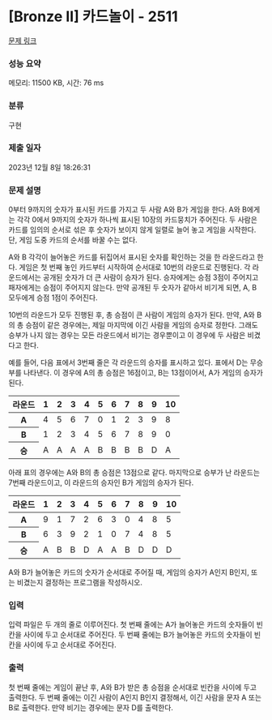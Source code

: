 # [Bronze II] 카드놀이 - 2511 

[문제 링크](https://www.acmicpc.net/problem/2511) 

### 성능 요약

메모리: 11500 KB, 시간: 76 ms

### 분류

구현

### 제출 일자

2023년 12월 8일 18:26:31

### 문제 설명

<p>0부터 9까지의 숫자가 표시된 카드를 가지고 두 사람 A와 B가 게임을 한다. A와 B에게는 각각 0에서 9까지의 숫자가 하나씩 표시된 10장의 카드뭉치가 주어진다. 두 사람은 카드를 임의의 순서로 섞은 후 숫자가 보이지 않게 일렬로 늘어  놓고 게임을 시작한다. 단, 게임 도중 카드의 순서를 바꿀 수는 없다.</p>

<p>A와 B 각각이 늘어놓은 카드를 뒤집어서 표시된 숫자를 확인하는 것을 한 라운드라고 한다. 게임은 첫 번째 놓인 카드부터 시작하여 순서대로 10번의 라운드로 진행된다. 각 라운드에서는 공개된 숫자가 더 큰 사람이 승자가 된다. 승자에게는 승점 3점이 주어지고 패자에게는 승점이 주어지지 않는다. 만약 공개된 두 숫자가 같아서 비기게 되면, A, B 모두에게 승점 1점이 주어진다. </p>

<p>10번의 라운드가 모두 진행된 후, 총 승점이 큰 사람이 게임의 승자가 된다. 만약, A와 B의 총 승점이 같은 경우에는, 제일 마지막에 이긴 사람을 게임의 승자로 정한다. 그래도 승부가 나지 않는 경우는 모든 라운드에서 비기는 경우뿐이고 이 경우에 두 사람은 비겼다고 한다.</p>

<p>예를 들어, 다음 표에서 3번째 줄은 각 라운드의 승자를 표시하고 있다. 표에서 D는 무승부를 나타낸다. 이 경우에 A의 총 승점은 16점이고, B는 13점이어서, A가 게임의 승자가 된다. </p>

<table class="table table-bordered td-center th-center table-center-50">
	<thead>
		<tr>
			<th>라운드</th>
			<th>1</th>
			<th>2</th>
			<th>3</th>
			<th>4</th>
			<th>5</th>
			<th>6</th>
			<th>7</th>
			<th>8</th>
			<th>9</th>
			<th>10</th>
		</tr>
	</thead>
	<tbody>
		<tr>
			<th>A</th>
			<td>4</td>
			<td>5</td>
			<td>6</td>
			<td>7</td>
			<td>0</td>
			<td>1</td>
			<td>2</td>
			<td>3</td>
			<td>9</td>
			<td>8</td>
		</tr>
		<tr>
			<th>B</th>
			<td>1</td>
			<td>2</td>
			<td>3</td>
			<td>4</td>
			<td>5</td>
			<td>6</td>
			<td>7</td>
			<td>8</td>
			<td>9</td>
			<td>0</td>
		</tr>
		<tr>
			<th>승</th>
			<td>A</td>
			<td>A</td>
			<td>A</td>
			<td>A</td>
			<td>B</td>
			<td>B</td>
			<td>B</td>
			<td>B</td>
			<td>D</td>
			<td>A</td>
		</tr>
	</tbody>
</table>

<p>아래 표의 경우에는 A와 B의 총 승점은 13점으로 같다. 마지막으로 승부가 난 라운드는 7번째 라운드이고, 이 라운드의 승자인 B가 게임의 승자가 된다. </p>

<table class="table table-bordered td-center th-center table-center-50">
	<thead>
		<tr>
			<th>라운드</th>
			<th>1</th>
			<th>2</th>
			<th>3</th>
			<th>4</th>
			<th>5</th>
			<th>6</th>
			<th>7</th>
			<th>8</th>
			<th>9</th>
			<th>10</th>
		</tr>
	</thead>
	<tbody>
		<tr>
			<th>A</th>
			<td>9</td>
			<td>1</td>
			<td>7</td>
			<td>2</td>
			<td>6</td>
			<td>3</td>
			<td>0</td>
			<td>4</td>
			<td>8</td>
			<td>5</td>
		</tr>
		<tr>
			<th>B</th>
			<td>6</td>
			<td>3</td>
			<td>9</td>
			<td>2</td>
			<td>1</td>
			<td>0</td>
			<td>7</td>
			<td>4</td>
			<td>8</td>
			<td>5</td>
		</tr>
		<tr>
			<th>승</th>
			<td>A</td>
			<td>B</td>
			<td>B</td>
			<td>D</td>
			<td>A</td>
			<td>A</td>
			<td>B</td>
			<td>D</td>
			<td>D</td>
			<td>D</td>
		</tr>
	</tbody>
</table>

<p>A와 B가 늘어놓은 카드의 숫자가 순서대로 주어질 때, 게임의 승자가 A인지 B인지, 또는 비겼는지 결정하는 프로그램을 작성하시오.</p>

### 입력 

 <p>입력 파일은 두 개의 줄로 이루어진다. 첫 번째 줄에는 A가 늘어놓은 카드의 숫자들이 빈칸을 사이에 두고 순서대로 주어진다. 두 번째 줄에는 B가 늘어놓은 카드의 숫자들이 빈칸을 사이에 두고 순서대로 주어진다. </p>

### 출력 

 <p>첫 번째 줄에는 게임이 끝난 후, A와 B가 받은 총 승점을 순서대로 빈칸을 사이에 두고 출력한다. 두 번째 줄에는 이긴 사람이 A인지 B인지 결정해서, 이긴 사람을 문자 A 또는 B로 출력한다. 만약 비기는 경우에는 문자 D를 출력한다. </p>

